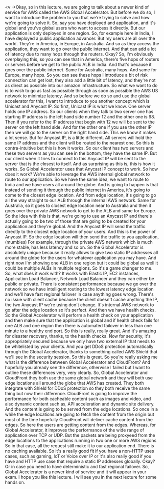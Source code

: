 
<v ->Okay, so in this lecture, we are going to talk about</v>
a newer kind of service for AWS called
the AWS Global Accelerator.
But before we do so,
I want to introduce the problem to you
that we're trying to solve and how we're going to solve it.
So, say you have deployed and application,
and it's global and you've global users
who want to access it directly.
But our application is only deployed in one region.
So, for example here in India,
I have deployed a public application advancer.
But my users are all over the world.
They're in America, in Europe, in Australia.
And so as they access the application,
they want to go over the public internet.
And that can add a lot of latency
due to many hops through the routers. Okay?
So, I'm obviously overplaying this,
so you can see that in America,
there's five hops of routers or servers
before we get to the public ALB in India.
And that's because it goes over the public internet.
Same for Australia, many hops.
And same for Europe, many hops.
So you can see these hops I introduce a bit of risk
connection can get lost,
they also add a little bit of latency,
and they're not as direct as possible
into our amazon infrastructure.
So what we want to do is to wish to go as fast as possible
through as soon as possible the AWS US network
to minimize latency. And so before we do so
and use the global accelerator for this,
I want to introduce to you another concept
which is Unicast and Anycast IP.
So first, Unicast IP is what we know.
One server holds one IP address.
So our clients when they talk to two server
one has starting IP address is the left hand side
number 12 and the other one is 98.
Then if you refer to the IP address that begin with 12
we will be sent to the server on the left hand side.
And for the other one if you use the other IP
then we will go to the server on the right hand side.
This we know it makes a lot sense.
But for Anycast IP, is a little different.
All servers will hold the same IP address
and the client will be routed to the nearest one.
So this is contra-intuitive but this is how it works.
So our client has two servers
and these two servers as you can see in the bottom,
they have the same IP.
But our client when it tries to connect to this Anycast IP
will be sent to the server that is the closest to itself.
And as surprising as this is, this is how it works.
So Global Accelerator uses that Anycast IP concept to work.
So how does it work?
We're able to leverage the AWS internal global network
to route to our application.
So we have the same idea,
we want to route to India
and we have users all around the globe.
And is going to happen is that instead of sending it
through the public internet in America,
it's going to come to the closest edge location.
And from edge location,
it's going to go all the way straight to our ALB
through the internal AWS network.
Same for Australia, so it goes to closest edge location
near to Australia
and then it goes over the private AWS network
to get to the ALB and same for Europe.
So the idea with this is that,
we're going to use an Anycast IP
and there's actually going to be two of those
that are going to be created for your application
and they're global.
And the Anycast IP will send the traffic directly
to the closest edge location of your users.
And this is the power of Anycast IP.
So the edge location will then send the traffic
to you application, (mumbles)
For example,
through the private AWS network which is much more stable,
has less latency and so on.
So the Global Accelerator is absolutely unique
because it really allows to give two static IP addresses
all around the globe for the users
for whatever application you may have.
And right now I'm showing one ALB in one region
but it could be global as well
it could be multiple ALBs in multiple regions.
So it's a game changer to me.
So, what does it work with?
It works with Elastic IP, EC2 instances,
Application Load Balancer, Network Load Balancer
and they can either be public or private.
There is consistent performance
because we go over the network
so we have intelligent routing
to the lowest latency edge location
and we'll have fast regional failover
in case anything goes wrong.
There's no issue with client cache
because the client doesn't cache anything
the IP, the two Anycast IP we're using don't change.
It's internal AWS network to go after the edge location
so it's perfect.
And then we have health checks.
So the Global Accelerator will perform a health check
on your application and then make sure
that the application is global
and if health check fails for one ALB and one region
then there is automated failover in less than one minute
to a healthy end port.
So this is really, really great.
And it's amazing for disaster recovery,
thanks, to the health checks.
Now for security,
it's appropriately secured
because we only have two external IP
that needs to be whitelisted by your clients.
And you get DDoS protection automatically
through the Global Accelerator,
thanks to something called
AWS Shield that we'll see in the security session.
So this is great.
So you're really asking me what is the difference
between Global Accelerator and CloudFront?
And hopefully you already see the difference,
otherwise I failed but I want to outline these differences
very, very clearly.
So, Global Accelerator and CloudFront
they both use the same global network
and they will both use edge locations all around the globe
that AWS has created.
They both integrate with Shield for DDoS protection
so they both receive the same thing
but now their difference.
CloudFront is going to improve the performance
for both cacheable content such as images and video,
and also dynamic content such as,
API acceleration and dynamic site delivery.
And the content is going to be served
from the edge locations.
So once in a while the edge locations
are going to fetch the content from the origin
but most of the time hopefully CloudFront
will deliver cache content from the edges.
So here the users are getting content from the edges.
Whereas, for Global Accelerator,
it improves the performance of the wide range of application
over TCP or UDP.
But the packets are being proxyeed from the edge locations
to the applications running in two one or more AWS regions.
So in that case, all the request still make it
to our application end.
There is no caching available.
So it's a really good fit if you have a non-HTTP uses cases,
such as gaming, IoT or Voice over IP
or it's also really good if you have and HTTP use case
that require a static IP addresses globally.
Okay?
Or in case you need to have deterministic
and fast regional failover.
So, Global Accelerator is a newer kind of service
and it will appear in your exam.
I hope you like this lecture.
I will see you in the next lecture for some hands on.